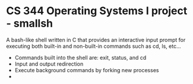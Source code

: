 # CS 344 Operating Systems I project - smallsh

A bash-like shell written in C that provides an interactive input prompt for executing both built-in and non-built-in commands such as cd, ls, etc...
- Commands built into the shell are: exit, status, and cd
- Input and output redirection
- Execute background commands by forking new processes
- 

